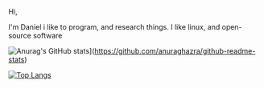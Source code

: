 Hi,

I'm Daniel i like to program, and research things. 
I like linux, and open-source software

![Anurag's GitHub stats](https://github-readme-stats.vercel.app/api?username=IIOrochiII)](https://github.com/anuraghazra/github-readme-stats)

[![Top Langs](https://github-readme-stats.vercel.app/api/top-langs/?username=IIOrochiII)](https://github.com/anuraghazra/github-readme-stats)
<!---
IIOrochiII/IIOrochiII is a ✨ special ✨ repository because its `README.md` (this file) appears on your GitHub profile.
You can click the Preview link to take a look at your changes.
--->
